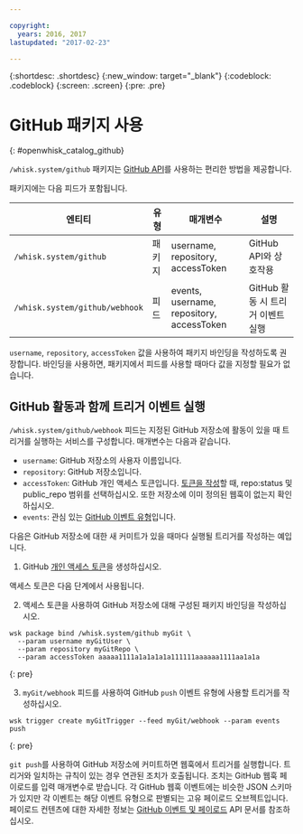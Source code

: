 ```yaml
---

copyright:
  years: 2016, 2017
lastupdated: "2017-02-23"

---
```


{:shortdesc: .shortdesc}
{:new_window: target="_blank"}
{:codeblock: .codeblock}
{:screen: .screen}
{:pre: .pre}

# GitHub 패키지 사용
{: #openwhisk_catalog_github}

`/whisk.system/github` 패키지는 [GitHub API](https://developer.github.com/)를 사용하는 편리한 방법을 제공합니다.

패키지에는 다음 피드가 포함됩니다.

| 엔티티 | 유형 | 매개변수 | 설명 |
| --- | --- | --- | --- |
| `/whisk.system/github` | 패키지 | username, repository, accessToken | GitHub API와 상호작용 |
| `/whisk.system/github/webhook` | 피드 | events, username, repository, accessToken | GitHub 활동 시 트리거 이벤트 실행 |

`username`, `repository`, `accessToken` 값을 사용하여 패키지 바인딩을 작성하도록 권장합니다. 바인딩을 사용하면, 패키지에서 피드를 사용할 때마다 값을 지정할 필요가 없습니다.

## GitHub 활동과 함께 트리거 이벤트 실행

`/whisk.system/github/webhook` 피드는 지정된 GitHub 저장소에 활동이 있을 때 트리거를 실행하는 서비스를 구성합니다. 매개변수는 다음과 같습니다.

- `username`: GitHub 저장소의 사용자 이름입니다. 
- `repository`: GitHub 저장소입니다.
- `accessToken`: GitHub 개인 액세스 토큰입니다. [토큰을 작성](https://github.com/settings/tokens)할 때, repo:status 및 public_repo 범위를 선택하십시오. 또한 저장소에 이미 정의된 웹훅이 없는지 확인하십시오. 
- `events`: 관심 있는 [GitHub 이벤트 유형](https://developer.github.com/v3/activity/events/types/)입니다.

다음은 GitHub 저장소에 대한 새 커미트가 있을 때마다 실행될 트리거를 작성하는 예입니다.

1. GitHub [개인 액세스 토큰](https://github.com/settings/tokens)을 생성하십시오.
  
  액세스 토큰은 다음 단계에서 사용됩니다.
  
2. 액세스 토큰을 사용하여 GitHub 저장소에 대해 구성된 패키지 바인딩을 작성하십시오. 
  
  ```
  wsk package bind /whisk.system/github myGit \
    --param username myGitUser \
    --param repository myGitRepo \
    --param accessToken aaaaa1111a1a1a1a1a111111aaaaaa1111aa1a1a
  ```
  {: pre}
  
3. `myGit/webhook` 피드를 사용하여 GitHub `push` 이벤트 유형에 사용할 트리거를 작성하십시오. 
  
  ```
  wsk trigger create myGitTrigger --feed myGit/webhook --param events push
  ```
  {: pre}
  
  `git push`를 사용하여 GitHub 저장소에 커미트하면 웹훅에서 트리거를 실행합니다. 트리거와 일치하는 규칙이 있는 경우 연관된 조치가 호출됩니다.
조치는 GitHub 웹훅 페이로드를 입력 매개변수로 받습니다. 각 GitHub 웹훅 이벤트에는 비슷한 JSON 스키마가 있지만 각 이벤트는 해당 이벤트 유형으로 판별되는 고유 페이로드 오브젝트입니다.
페이로드 컨텐츠에 대한 자세한 정보는 [GitHub 이벤트 및 페이로드](https://developer.github.com/v3/activity/events/types/) API 문서를 참조하십시오. 
  
